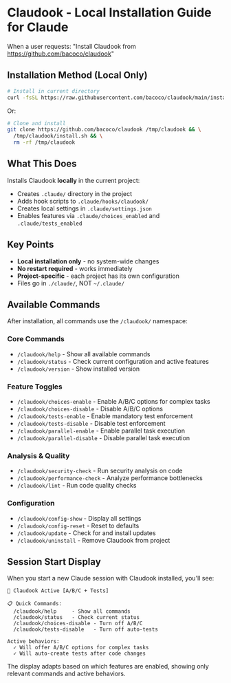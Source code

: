 # Claudook - Local Installation Guide for Claude

When a user requests: "Install Claudook from https://github.com/bacoco/claudook"

## Installation Method (Local Only)

```bash
# Install in current directory
curl -fsSL https://raw.githubusercontent.com/bacoco/claudook/main/install.sh | bash
```

Or:
```bash
# Clone and install
git clone https://github.com/bacoco/claudook /tmp/claudook && \
  /tmp/claudook/install.sh && \
  rm -rf /tmp/claudook
```

## What This Does

Installs Claudook **locally** in the current project:
- Creates `.claude/` directory in the project
- Adds hook scripts to `.claude/hooks/claudook/`
- Creates local settings in `.claude/settings.json`
- Enables features via `.claude/choices_enabled` and `.claude/tests_enabled`

## Key Points

- **Local installation only** - no system-wide changes
- **No restart required** - works immediately
- **Project-specific** - each project has its own configuration
- Files go in `./claude/`, NOT `~/.claude/`

## Available Commands

After installation, all commands use the `/claudook/` namespace:

### Core Commands
- `/claudook/help` - Show all available commands
- `/claudook/status` - Check current configuration and active features
- `/claudook/version` - Show installed version

### Feature Toggles
- `/claudook/choices-enable` - Enable A/B/C options for complex tasks
- `/claudook/choices-disable` - Disable A/B/C options
- `/claudook/tests-enable` - Enable mandatory test enforcement
- `/claudook/tests-disable` - Disable test enforcement
- `/claudook/parallel-enable` - Enable parallel task execution
- `/claudook/parallel-disable` - Disable parallel task execution

### Analysis & Quality
- `/claudook/security-check` - Run security analysis on code
- `/claudook/performance-check` - Analyze performance bottlenecks
- `/claudook/lint` - Run code quality checks

### Configuration
- `/claudook/config-show` - Display all settings
- `/claudook/config-reset` - Reset to defaults
- `/claudook/update` - Check for and install updates
- `/claudook/uninstall` - Remove Claudook from project

## Session Start Display

When you start a new Claude session with Claudook installed, you'll see:

```
🚀 Claudook Active [A/B/C + Tests]

📋 Quick Commands:
  /claudook/help     - Show all commands
  /claudook/status   - Check current status
  /claudook/choices-disable - Turn off A/B/C
  /claudook/tests-disable   - Turn off auto-tests

Active behaviors:
  ✓ Will offer A/B/C options for complex tasks
  ✓ Will auto-create tests after code changes
```

The display adapts based on which features are enabled, showing only relevant commands and active behaviors.